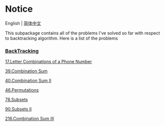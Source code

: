 # Notice
English | [简体中文](https://github.com/cartoonYu/LeetCodeSolution/blob/master/src/main/java/org/LeetcodeSolution/BackTracking/README-ZN.md)

This subpackage contains all of the problems I've solved so far with respect to backtracking algorithm. Here is a list of the problems

### [BackTracking](https://github.com/cartoonYu/LeetCodeSolution/blob/master/src/main/java/org/LeetcodeSolution/BackTracking)
[17.Letter Combinations of a Phone Number](https://github.com/cartoonYu/LeetCodeSolution/blob/master/src/main/java/org/LeetcodeSolution/BackTracking/Solution17.java)

[39.Combination Sum](https://github.com/cartoonYu/LeetCodeSolution/blob/master/src/main/java/org/LeetcodeSolution/BackTracking/Solution39.java)

[40.Combination Sum II](https://github.com/cartoonYu/LeetCodeSolution/blob/master/src/main/java/org/LeetcodeSolution/BackTracking/Solution40.java)

[46.Permutations](https://github.com/cartoonYu/LeetCodeSolution/blob/master/src/main/java/org/LeetcodeSolution/BackTracking/Solution46.java)

[78.Subsets](https://github.com/cartoonYu/LeetCodeSolution/blob/master/src/main/java/org/LeetcodeSolution/BackTracking/Solution78.java)

[90.Subsets II](https://github.com/cartoonYu/LeetCodeSolution/blob/master/src/main/java/org/LeetcodeSolution/BackTracking/Solution90.java)

[216.Combination Sum III](https://github.com/cartoonYu/LeetCodeSolution/blob/master/src/main/java/org/LeetcodeSolution/BackTracking/Solution216.java)

